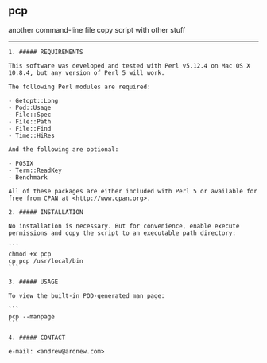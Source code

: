 ## pcp
another command-line file copy script with other stuff

---
	
	1. ##### REQUIREMENTS
	
	This software was developed and tested with Perl v5.12.4 on Mac OS X 10.8.4, but any version of Perl 5 will work.
	
	The following Perl modules are required:
	
	- Getopt::Long
	- Pod::Usage
	- File::Spec
	- File::Path
	- File::Find
	- Time::HiRes
	
	And the following are optional:
	
	- POSIX
	- Term::ReadKey
	- Benchmark
	
	All of these packages are either included with Perl 5 or available for free from CPAN at <http://www.cpan.org>.
	
	2. ##### INSTALLATION
	
	No installation is necessary. But for convenience, enable execute permissions and copy the script to an executable path directory:
	
	```
	chmod +x pcp
	cp pcp /usr/local/bin
	```
	
	3. ##### USAGE
	
	To view the built-in POD-generated man page:
	
	```
	pcp --manpage
	```
	
	4. ##### CONTACT
	
	e-mail: <andrew@ardnew.com>
